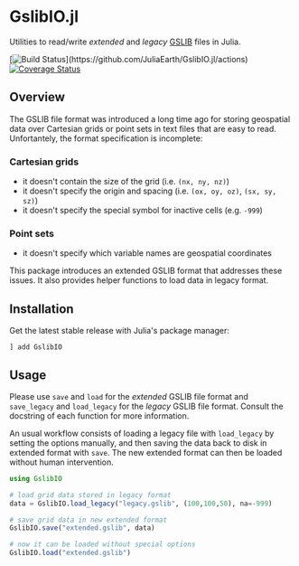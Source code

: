 # GslibIO.jl

Utilities to read/write *extended* and *legacy*
[GSLIB](http://www.gslib.com/gslib_help/format.html)
files in Julia.

[![Build Status](https://img.shields.io/github/actions/workflow/status/JuliaEarth/GslibIO.jl/CI.yml?branch=master&style=flat-square")](https://github.com/JuliaEarth/GslibIO.jl/actions)
[![Coverage Status](https://codecov.io/gh/JuliaEarth/GslibIO.jl/branch/master/graph/badge.svg)](https://codecov.io/gh/JuliaEarth/GslibIO.jl)

## Overview

The GSLIB file format was introduced a long time ago for storing geospatial
data over Cartesian grids or point sets in text files that are easy to read.
Unfortantely, the format specification is incomplete:

### Cartesian grids

- it doesn't contain the size of the grid (i.e. `(nx, ny, nz)`)
- it doesn't specify the origin and spacing (i.e. `(ox, oy, oz)`, `(sx, sy, sz)`)
- it doesn't specify the special symbol for inactive cells (e.g. `-999`)

### Point sets

- it doesn't specify which variable names are geospatial coordinates

This package introduces an extended GSLIB format that addresses these issues.
It also provides helper functions to load data in legacy format.

## Installation

Get the latest stable release with Julia's package manager:

```
] add GslibIO
```

## Usage

Please use `save` and `load` for the *extended* GSLIB file format and
`save_legacy` and `load_legacy` for the *legacy* GSLIB file format.
Consult the docstring of each function for more information.

An usual workflow consists of loading a legacy file with `load_legacy`
by setting the options manually, and then saving the data back to disk
in extended format with `save`. The new extended format can then be
loaded without human intervention.

```julia
using GslibIO

# load grid data stored in legacy format
data = GslibIO.load_legacy("legacy.gslib", (100,100,50), na=-999)

# save grid data in new extended format
GslibIO.save("extended.gslib", data)

# now it can be loaded without special options
GslibIO.load("extended.gslib")
```
